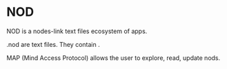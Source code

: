 # NOD
NOD is a nodes-link text files ecosystem of apps.

.nod are text files. They contain <links>.

  MAP (Mind Access Protocol) allows the user to explore, read, update nods.
  

